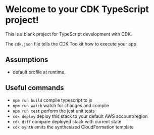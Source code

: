 # Welcome to your CDK TypeScript project!

This is a blank project for TypeScript development with CDK.

The `cdk.json` file tells the CDK Toolkit how to execute your app.


## Assumptions
   - default profile at runtime.


## Useful commands

 * `npm run build`   compile typescript to js
 * `npm run watch`   watch for changes and compile
 * `npm run test`    perform the jest unit tests
 * `cdk deploy`      deploy this stack to your default AWS account/region
 * `cdk diff`        compare deployed stack with current state
 * `cdk synth`       emits the synthesized CloudFormation template
